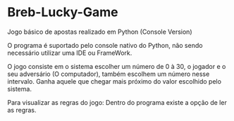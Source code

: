 # Breb-Lucky-Game
Jogo básico de apostas realizado em Python (Console Version)

O programa é suportado pelo console nativo do Python, não sendo necessário utilizar uma IDE ou FrameWork.

O jogo consiste em o sistema escolher um número de 0 à 30, o jogador e o seu adversário (O computador), também escolhem um número nesse intervalo. Ganha aquele que chegar mais próximo do valor escolhido pelo sistema.

Para visualizar as regras do jogo: Dentro do programa existe a opção de ler as regras.
